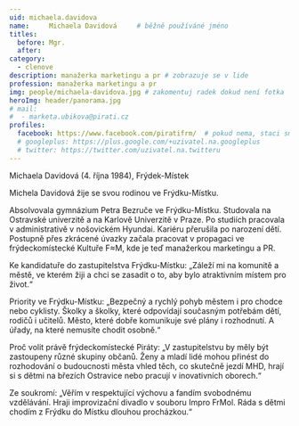 ```yaml
---
uid: michaela.davidova
name:     Michaela Davidová  	# běžně používáné jméno
titles:
  before: Mgr.
  after:
category:
  - clenove
description: manažerka marketingu a pr # zobrazuje se v lide
profession: manažerka marketingu a pr
img: people/michaela-davidova.jpg # zakomentuj radek dokud není fotka
heroImg: header/panorama.jpg
# mail:
#  - marketa.ubikova@pirati.cz
profiles:
  facebook: https://www.facebook.com/piratifrm/  # pokud nema, staci smazat tuto radku
  # googleplus: https://plus.google.com/+uzivatel.na.googleplus
  # twitter: https://twitter.com/uzivatel.na.twitteru
---
```

Michaela Davidová (4. října 1984), Frýdek-Místek

Michela Davidová žije se svou rodinou ve Frýdku-Místku.

Absolvovala gymnázium Petra Bezruče ve Frýdku-Místku. Studovala na Ostravské univerzitě a na Karlově Univerzitě v Praze. Po studiích pracovala v administrativě v nošovickém Hyundai. Kariéru přerušila po narození dětí. Postupně přes zkrácené úvazky začala pracovat v propagaci ve frýdeckomístecké Kultuře F≈M, kde je teď manažerkou marketingu a PR.

Ke kandidatuře do zastupitelstva Frýdku-Místku: „Záleží mi na komunitě a městě, ve kterém žiji a chci se zasadit o to, aby bylo atraktivním místem pro život.“

Priority ve Frýdku-Místku: „Bezpečný a rychlý pohyb městem i pro chodce nebo cyklisty. Školky a školky, které odpovídají současným potřebám dětí, rodičů i učitelů. Město, které dobře komunikuje své plány i rozhodnutí. A úřady, na které nemusíte chodit osobně.“

Proč volit právě frýdeckomístecké Piráty: „V zastupitelstvu by měly být zastoupeny různé skupiny občanů. Ženy a mladí lidé mohou přinést do rozhodování o budoucnosti města vhled těch, co skutečně jezdí MHD, hrají si s dětmi na březích Ostravice nebo pracují v inovativních oborech.“

Ze soukromí: „Věřím v respektující výchovu a fandím svobodnému vzdělávání. Hraji improvizační divadlo v souboru Impro FrMol. Ráda s dětmi chodím z Frýdku do Místku dlouhou procházkou.“

